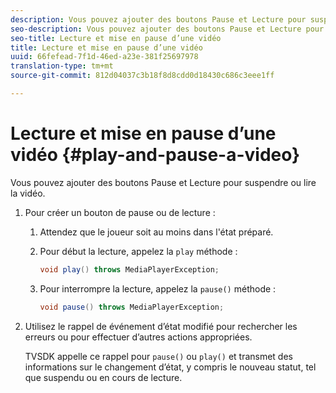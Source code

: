 ```yaml
---
description: Vous pouvez ajouter des boutons Pause et Lecture pour suspendre ou lire la vidéo.
seo-description: Vous pouvez ajouter des boutons Pause et Lecture pour suspendre ou lire la vidéo.
seo-title: Lecture et mise en pause d’une vidéo
title: Lecture et mise en pause d’une vidéo
uuid: 66fefead-7f1d-46ed-a23e-381f25697978
translation-type: tm+mt
source-git-commit: 812d04037c3b18f8d8cdd0d18430c686c3eee1ff

---
```



# Lecture et mise en pause d’une vidéo {#play-and-pause-a-video}

Vous pouvez ajouter des boutons Pause et Lecture pour suspendre ou lire la vidéo.

1. Pour créer un bouton de pause ou de lecture :
   1. Attendez que le joueur soit au moins dans l&#39;état préparé.
   1. Pour début la lecture, appelez la `play` méthode :

      ```java
      void play() throws MediaPlayerException;
      ```

   1. Pour interrompre la lecture, appelez la `pause()` méthode :

      ```java
      void pause() throws MediaPlayerException;
      ```

1. Utilisez le rappel de événement d’état modifié pour rechercher les erreurs ou pour effectuer d’autres actions appropriées.

   TVSDK appelle ce rappel pour `pause()` ou `play()` et transmet des informations sur le changement d’état, y compris le nouveau statut, tel que suspendu ou en cours de lecture.

